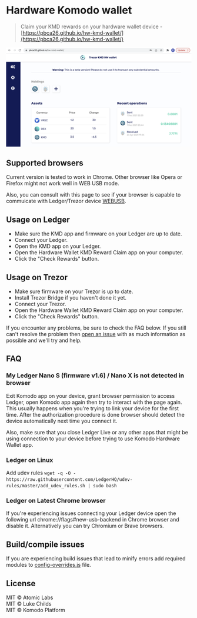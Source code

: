 # Hardware Komodo wallet

> Claim your KMD rewards on your hardware wallet device - [https://pbca26.github.io/hw-kmd-wallet/](https://pbca26.github.io/hw-kmd-wallet/)

[![](/screenshot.png)](https://pbca26.github.io/hw-kmd-wallet/)

## Supported browsers
Current version is tested to work in Chrome. Other browser like Opera or Firefox might not work well in WEB USB mode.

Also, you can consult with this page to see if your browser is capable to commuicate with Ledger/Trezor device [WEBUSB](https://caniuse.com/#feat=webusb).

## Usage on Ledger

- Make sure the KMD app and firmware on your Ledger are up to date.
- Connect your Ledger.
- Open the KMD app on your Ledger.
- Open the Hardware Wallet KMD Reward Claim app on your computer.
- Click the "Check Rewards" button.

## Usage on Trezor

- Make sure firmware on your Trezor is up to date.
- Install Trezor Bridge if you haven't done it yet.
- Connect your Trezor.
- Open the Hardware Wallet KMD Reward Claim app on your computer.
- Click the "Check Rewards" button.

If you encounter any problems, be sure to check the FAQ below. If you still can't resolve the problem then [open an issue](https://github.com/pbca26/hw-kmd-wallet/issues/new) with as much information as possible and we'll try and help.

## FAQ

### My Ledger Nano S (firmware v1.6) / Nano X is not detected in browser
Exit Komodo app on your device, grant browser permission to access Ledger, open Komodo app again then try to interact with the page again. This usually happens when you're trying to link your device for the first time. After the authorization procedure is done browser should detect the device automatically next time you connect it.

Also, make sure that you close Ledger Live or any other apps that might be using connection to your device before trying to use Komodo Hardware Wallet app.

### Ledger on Linux
Add udev rules
`wget -q -O - https://raw.githubusercontent.com/LedgerHQ/udev-rules/master/add_udev_rules.sh | sudo bash`

### Ledger on Latest Chrome browser
If you're experiencing issues connecting your Ledger device open the following url chrome://flags#new-usb-backend in Chrome browser and disable it. Alternatively you can try Chromium or Brave browsers.

## Build/compile issues
If you are experiencing build issues that lead to minify errors add required modules to [config-overrides.js](https://github.com/pbca26/hw-kmd-wallet/blob/master/config-overrides.js#L19) file.

## License

MIT © Atomic Labs<br />
MIT © Luke Childs<br />
MIT © Komodo Platform
